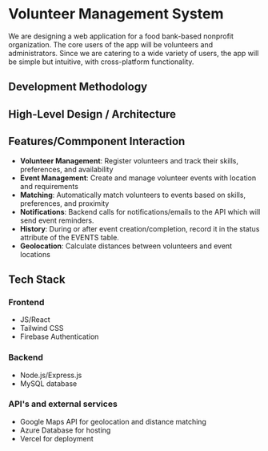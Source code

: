 # Volunteer Management System

We are designing a web application for a food bank-based nonprofit organization. The core users of the app will be volunteers and administrators. Since we are catering to a wide variety of users, the app will be simple but intuitive, with cross-platform functionality. 

## Development Methodology

## High-Level Design / Architecture

## Features/Commponent Interaction

- **Volunteer Management**: Register volunteers and track their skills, preferences, and availability
- **Event Management**: Create and manage volunteer events with location and requirements
- **Matching**: Automatically match volunteers to events based on skills, preferences, and proximity
- **Notifications**: Backend calls for notifications/emails to the API which will send event reminders. 
- **History**: During or after event creation/completion, record it in the status attribute of the EVENTS table.
- **Geolocation**: Calculate distances between volunteers and event locations

## Tech Stack

### Frontend
- JS/React
- Tailwind CSS
- Firebase Authentication

### Backend
- Node.js/Express.js
- MySQL database

### API's and external services
- Google Maps API for geolocation and distance matching
- Azure Database for hosting
- Vercel for deployment
